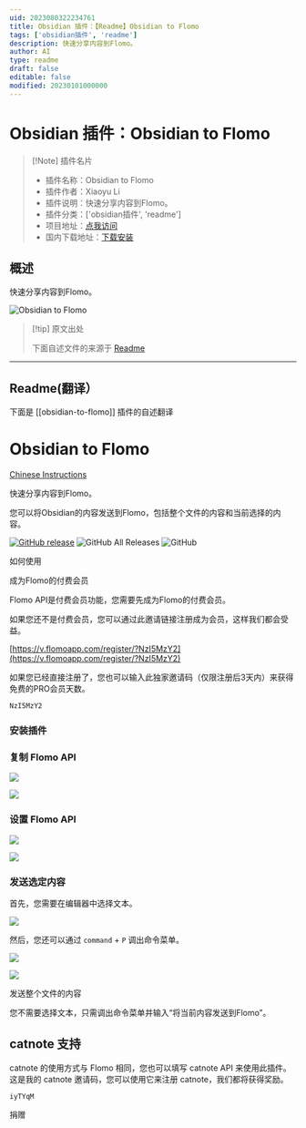 ```yaml
---
uid: 2023080322234761
title: Obsidian 插件：【Readme】Obsidian to Flomo
tags: ['obsidian插件', 'readme']
description: 快速分享内容到Flomo。
author: AI
type: readme
draft: false
editable: false
modified: 20230101000000
---
```


# Obsidian 插件：Obsidian to Flomo

> [!Note] 插件名片
> - 插件名称：Obsidian to Flomo
> - 插件作者：Xiaoyu Li
> - 插件说明：快速分享内容到Flomo。
> - 插件分类：['obsidian插件', 'readme']
> - 项目地址：[点我访问](https://github.com/metal-young/obsidian-to-flomo)
> - 国内下载地址：[下载安装](https://pkmer.cn/products/plugin/pluginMarket/?obsidian-to-flomo)

## 概述

快速分享内容到Flomo。

![Obsidian to Flomo](https://cdn.pkmer.cn/covers/obsidian-to-flomo.png!pkmer)

> [!tip] 原文出处
> 
>下面自述文件的来源于 [Readme](https://ghproxy.net/https://raw.githubusercontent.com/metal-young/obsidian-to-flomo/master/README.md)
> 

---

## Readme(翻译）

下面是 [[obsidian-to-flomo]] 插件的自述翻译


# Obsidian to Flomo
[Chinese Instructions](README_CN.md)

快速分享内容到Flomo。

您可以将Obsidian的内容发送到Flomo，包括整个文件的内容和当前选择的内容。

[![GitHub release](https://img.shields.io/github/v/release/metal-young/obsidian-to-flomo?style=for-the-badge&sort=semver)](https://github.com/metal-young/obsidian-to-flomo/releases/latest)
![GitHub All Releases](https://img.shields.io/github/downloads/metal-young/obsidian-to-flomo/total?style=for-the-badge)
![GitHub](https://img.shields.io/github/license/metal-young/obsidian-to-flomo?style=for-the-badge)

如何使用

成为Flomo的付费会员

Flomo API是付费会员功能，您需要先成为Flomo的付费会员。

如果您还不是付费会员，您可以通过此邀请链接注册成为会员，这样我们都会受益。

[https://v.flomoapp.com/register/?NzI5MzY2](https://v.flomoapp.com/register/?NzI5MzY2)

如果您已经直接注册了，您也可以输入此独家邀请码（仅限注册后3天内）来获得免费的PRO会员天数。

```
NzI5MzY2
```

### 安装插件

### 复制 Flomo API

![](https://cdn.metalyoung.com/202210/4189df9a713c42f5f2e05e3864078375.png?x-oss-process=image/auto-orient,1/resize,m_lfit,w_200/quality,q_90)

![](https://cdn.metalyoung.com/202210/779e61675387c1e9b1025d15c1384ea2.png?x-oss-process=image/auto-orient,1/resize,m_lfit,w_400/quality,q_90)

### 设置 Flomo API

![](https://cdn.metalyoung.com/202210/b571bbdcd680fe84a1b35890ebf53b94.png?x-oss-process=image/auto-orient,1/resize,m_lfit,w_600/quality,q_90)

![](https://cdn.metalyoung.com/202210/9b02789ba6ff50b113970fda0c1c9121.png?x-oss-process=image/auto-orient,1/resize,m_lfit,w_600/quality,q_90)

### 发送选定内容

首先，您需要在编辑器中选择文本。

![](https://cdn.metalyoung.com/202210/510e64df1409646a421f23b7597965c3.png?x-oss-process=image/auto-orient,1/resize,m_lfit,w_600/quality,q_90)

然后，您还可以通过 `command` + `P` 调出命令菜单。

![](https://cdn.metalyoung.com/202210/32ab062ed85d121e45052058c79af1e1.png?x-oss-process=image/auto-orient,1/resize,m_lfit,w_600/quality,q_90)

![](https://cdn.metalyoung.com/202210/e9da4e4bfe8406a1c6fa0e02374a3586.png?x-oss-process=image/auto-orient,1/resize,m_lfit,w_600/quality,q_90)

发送整个文件的内容

您不需要选择文本，只需调出命令菜单并输入“将当前内容发送到Flomo”。

## catnote 支持
catnote 的使用方式与 Flomo 相同，您也可以填写 catnote API 来使用此插件。
这是我的 catnote 邀请码，您可以使用它来注册 catnote，我们都将获得奖励。
```
iyTYqM
```

捐赠



